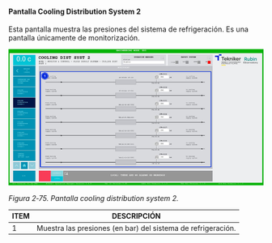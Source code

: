 #### Pantalla Cooling Distribution System 2

Esta pantalla muestra las presiones del sistema de refrigeración. Es una pantalla únicamente de monitorización.

![](../Resources/media/image91.png)

*Figura 2‑75. Pantalla cooling distribution system 2.*

| ITEM | DESCRIPCIÓN                                                  |
|------|--------------------------------------------------------------|
| 1    | Muestra las presiones (en bar) del sistema de refrigeración. |
